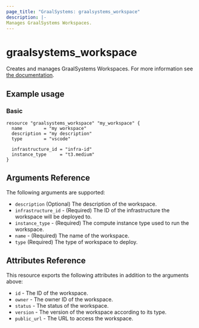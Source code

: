 ```yaml
---
page_title: "GraalSystems: graalsystems_workspace"
description: |-
Manages GraalSystems Workspaces.
---
```


# graalsystems_workspace

Creates and manages GraalSystems Workspaces.
For more information see [the documentation](https://docs.dev.graal.systems/).

## Example usage

### Basic

```hcl
resource "graalsystems_workspace" "my_workspace" {
  name        = "my workspace"
  description = "my description"
  type        = "vscode"
  
  infrastructure_id = "infra-id"
  instance_type     = "t3.medium"
}
```

## Arguments Reference

The following arguments are supported:

- `description` (Optional) The description of the workspace.
- `infrastructure_id` - (Required) The ID of the infrastructure the workspace will be deployed to.
- `instance_type` - (Required) The compute instance type used to run the workspace.
- `name` - (Required) The name of the workspace.
- `type` (Required) The type of workspace to deploy.

## Attributes Reference

This resource exports the following attributes in addition to the arguments above:

- `id` - The ID of the workspace.
- `owner` - The owner ID of the workspace.
- `status` - The status of the workspace.
- `version` - The version of the workspace according to its type.
- `public_url` - The URL to access the workspace.